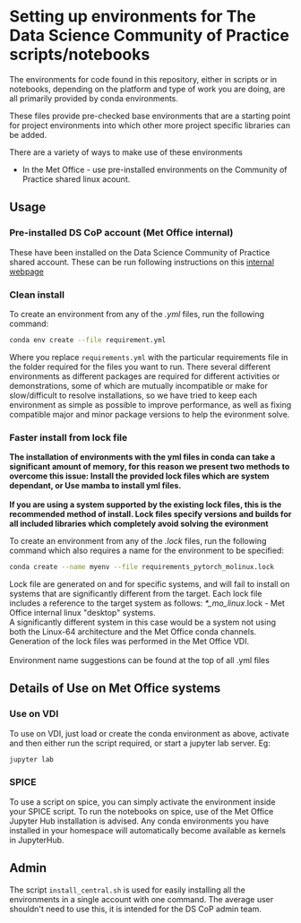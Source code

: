 # Setting up environments for The Data Science Community of Practice scripts/notebooks

The environments for code found in this repository, either in scripts or in notebooks, depending on the platform and type of work you are doing, are all primarily provided by conda environments.

These files provide pre-checked base environments that are a starting point for project environments into which other more project specific libraries can be added.

There are a variety of ways to make use of these environments
* In the Met Office - use pre-installed environments on the Community of Practice shared linux acount.
  


## Usage 

### Pre-installed DS CoP account (Met Office internal)

These have been installed on the Data Science Community of Practice shared account. These can be run following instructions on this [internal webpage](https://wwwspice/~dscop/environments.html)


### Clean install  
To create an environment from any of the *.yml* files, run the following command:
```bash
conda env create --file requirement.yml
```
Where you replace `requirements.yml` with the particular requirements file in the folder required for the files you want to run.
There several different environments as different packages are required for different activities or demonstrations, some of which are mutually incompatible or make for slow/difficult to resolve installations, so we have tried to keep each environment as simple as possible to improve performance, as well as fixing compatible major and minor package versions to help the evironment solve.

### Faster install from lock file

**The installation of environments with the yml files in conda can take a significant amount of memory, for this reason we present two methods to overcome this issue: Install the provided lock files which are system dependant, or Use mamba to install yml files.
<br><br>
If you are using a system supported by the existing lock files, this is the recommended method of install. Lock files specify versions and builds for all included libraries which completely avoid solving the evironment**

To create an environment from any of the *.lock* files, run the following command which also requires a name for the environment to be specified:
```bash
conda create --name myenv --file requirements_pytorch_molinux.lock
```

Lock file are generated on and for specific systems, and will fail to install on systems that are significantly different from the target. Each lock file includes a reference to the target system as follows:
*\*\_mo\_linux*.lock - Met Office internal linux "desktop" systems.<br>
A significantly different system in this case would be a system not using both the Linux-64 architecture and the Met Office conda channels. Generation of the lock files was performed in the Met Office VDI.<br><br>
Environment name suggestions can be found at the top of all .yml files


## Details of Use on Met Office systems

### Use on VDI

To use on VDI, just load or create the conda environment as above, activate and then either run the script required, or start a jupyter lab server. Eg: 
```bash 
jupyter lab 
```

### SPICE

To use a script on spice, you can simply activate the environment inside your SPICE script. To run the notebooks on spice, use of the Met Office Jupyter Hub installation is advised. Any conda environments you have installed in your homespace will automatically become available as kernels in JupyterHub.


## Admin

The script `install_central.sh` is used for easily installing all the environments in a single account with one command. The average user shouldn't need to use this, it is intended for the DS CoP admin team.